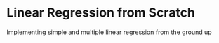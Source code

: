 # Linear Regression from Scratch
 Implementing simple and multiple linear regression from the ground up
